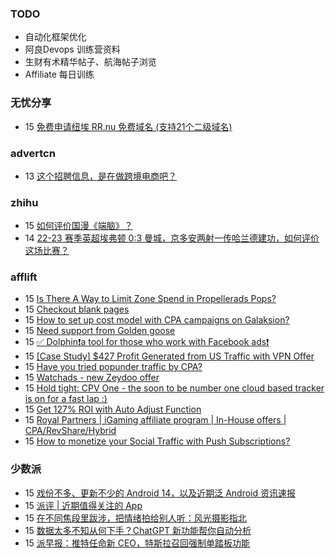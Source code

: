 ### TODO
-  自动化框架优化
-  阿良Devops 训练营资料
-  生财有术精华帖子、航海帖子浏览
-  Affiliate 每日训练

### 无忧分享
<!-- ruyo:START -->
-  15 [免费申请纽埃 RR.nu 免费域名 &lpar;支持21个二级域名&rpar;](https://51.ruyo.net/18379.html)<!-- ruyo:END -->

### advertcn
<!-- advertcn:START -->
-  13 [这个招聘信息，是在做跨境电商吧？](https://www.advertcn.com/forum.php?mod=viewthread&tid=110356)<!-- advertcn:END -->

### zhihu
<!-- zhihu:START -->
-  15 [如何评价国漫《端脑》？](http://www.zhihu.com/question/26912084/answer/3028389417?utm_campaign=rss&utm_medium=rss&utm_source=rss&utm_content=title)
-  14 [22-23 赛季英超埃弗顿 0:3 曼城，京多安两射一传哈兰德建功，如何评价这场比赛？](http://www.zhihu.com/question/600954739/answer/3027934847?utm_campaign=rss&utm_medium=rss&utm_source=rss&utm_content=title)<!-- zhihu:END -->

### afflift
<!-- afflift:START -->
-  15 [Is There A Way to Limit Zone Spend in Propellerads Pops?](https://afflift.com/f/threads/is-there-a-way-to-limit-zone-spend-in-propellerads-pops.10930/)
-  15 [Checkout blank pages](https://afflift.com/f/threads/checkout-blank-pages.10811/)
-  15 [How to set up cost model with CPA campaigns on Galaksion?](https://afflift.com/f/threads/how-to-set-up-cost-model-with-cpa-campaigns-on-galaksion.10933/)
-  15 [Need support from Golden goose](https://afflift.com/f/threads/need-support-from-golden-goose.10934/)
-  15 [✅ Dolphin❗️a tool for those who work with Facebook ads❗️](https://afflift.com/f/threads/%E2%9C%85-dolphin%E2%9D%97%EF%B8%8Fa-tool-for-those-who-work-with-facebook-ads%E2%9D%97%EF%B8%8F.7096/)
-  15 [[Case Study] $427 Profit Generated from US Traffic with VPN Offer](https://afflift.com/f/threads/case-study-427-profit-generated-from-us-traffic-with-vpn-offer.10937/)
-  15 [Have you tried popunder traffic by CPA?](https://afflift.com/f/threads/have-you-tried-popunder-traffic-by-cpa.6522/)
-  15 [Watchads - new Zeydoo offer](https://afflift.com/f/threads/watchads-new-zeydoo-offer.10919/)
-  15 [Hold tight: CPV One - the soon to be number one cloud based tracker is on for a fast lap :&rpar;](https://afflift.com/f/threads/hold-tight-cpv-one-the-soon-to-be-number-one-cloud-based-tracker-is-on-for-a-fast-lap.10731/)
-  15 [Get 127% ROI with Auto Adjust Function](https://afflift.com/f/threads/get-127-roi-with-auto-adjust-function.10936/)
-  15 [Royal Partners | iGaming affiliate program | In-House offers | CPA/RevShare/Hybrid](https://afflift.com/f/threads/royal-partners-igaming-affiliate-program-in-house-offers-cpa-revshare-hybrid.10011/)
-  15 [How to monetize your Social Traffic with Push Subscriptions?](https://afflift.com/f/threads/how-to-monetize-your-social-traffic-with-push-subscriptions.10271/)<!-- afflift:END -->

### 少数派
<!-- sspai:START -->
-  15 [戏份不多、更新不少的 Android 14，以及近期泛 Android 资讯速报](https://sspai.com/prime/story/zouzhe-230515)
-  15 [派评 | 近期值得关注的 App](https://sspai.com/post/79821)
-  15 [在不同焦段里跋涉，把情绪拍给别人听：风光摄影指北](https://sspai.com/post/79795)
-  15 [数据太多不知从何下手？ChatGPT 新功能帮你自动分析](https://sspai.com/post/79800)
-  15 [派早报：推特任命新 CEO，特斯拉召回强制单踏板功能](https://sspai.com/post/79799)<!-- sspai:END -->

